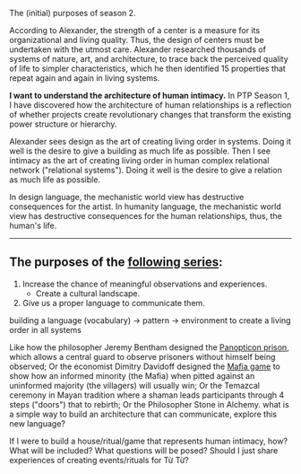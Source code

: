 The (initial) purposes of season 2.



According to Alexander, the strength of a center is a measure for its organizational and living quality. Thus, the design of centers must be undertaken with the utmost care. Alexander researched thousands of systems of nature, art, and architecture, to trace back the perceived quality of life to simpler characteristics, which he then identified 15 properties that repeat again and again in living systems.

**I want to understand the architecture of human intimacy.** In PTP Season 1, I have discovered how the architecture of human relationships is a reflection of whether projects create revolutionary changes that transform the existing power structure or hierarchy.

Alexander sees design as the art of creating living order in systems. Doing it well is the desire to give a building as much life as possible.
Then I see intimacy as the art of creating living order in human complex relational network ("relational systems"). Doing it well is the desire to give a relation as much life as possible.

In design language, the mechanistic world view has destructive consequences for the artist. In humanity language, the mechanistic world view has destructive consequences for the human relationships, thus, the human's life.

***
## The purposes of the [following series](obsidian://open?vault=digital-garden&file=Kitty%2FPossible%20paths%20for%20season%202):

1. Increase the chance of meaningful observations and experiences.
	* Create a cultural landscape.
2. Give us a proper language to communicate them.

building a language (vocabulary) 
→ pattern 
→ environment to create a living order in all systems

Like how the philosopher Jeremy Bentham designed the [Panopticon prison](https://en.wikipedia.org/wiki/Panopticon), which allows a central guard to observe prisoners without himself being observed; Or the economist Dimitry Davidoff designed the [Mafia game](https://en.wikipedia.org/wiki/Mafia_(party_game)) to show how an informed minority (the Mafia) when pitted against an uninformed majority (the villagers) will usually win; Or the Temazcal ceremony in Mayan tradition where a shaman leads participants through 4 steps ("doors") that to rebirth; Or the Philosopher Stone in Alchemy.
	what is a simple way to build an architecture that can communicate, explore this new language?

If I were to build a house/ritual/game that represents human intimacy, how?
What will be included? What questions will be posed?
Should I just share experiences of creating events/rituals for Từ Từ?

